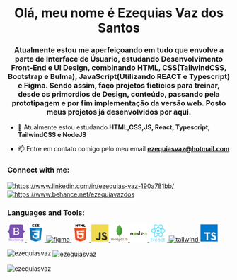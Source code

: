 <h1 align="center">Olá, meu nome é Ezequias Vaz dos Santos</h1>
<h3 align="center">Atualmente estou me aperfeiçoando em tudo que envolve a parte de Interface de Úsuario, estudando Desenvolvimento Front-End e UI Design, combinando HTML, CSS(TailwindCSS, Bootstrap e Bulma), JavaScript(Utilizando REACT e Typescript) e Figma. Sendo assim, faço projetos ficticios para treinar, desde os primordios de Design, conteúdo, passando pela prototipagem e por fim implementação da versão web. Posto meus projetos já desenvolvidos por aqui.</h3>

- 🌱 Atualmente estou estudando **HTML,CSS,JS, React, Typescript, TailwindCSS e NodeJS**

- 📫 Entre em contato comigo pelo meu email **ezequiasvaz@hotmail.com**

<h3 align="left">Connect with me:</h3>
<p align="left">
<a href="https://linkedin.com/in/https://www.linkedin.com/in/ezequias-vaz-190a781bb/" target="blank"><img align="center" src="https://raw.githubusercontent.com/rahuldkjain/github-profile-readme-generator/master/src/images/icons/Social/linked-in-alt.svg" alt="https://www.linkedin.com/in/ezequias-vaz-190a781bb/" height="30" width="40" /></a>
<a href="https://www.behance.net/https://www.behance.net/ezequiavazdos" target="blank"><img align="center" src="https://raw.githubusercontent.com/rahuldkjain/github-profile-readme-generator/master/src/images/icons/Social/behance.svg" alt="https://www.behance.net/ezequiavazdos" height="30" width="40" /></a>
</p>

<h3 align="left">Languages and Tools:</h3>
<p align="left"> <a href="https://getbootstrap.com" target="_blank" rel="noreferrer"> <img src="https://raw.githubusercontent.com/devicons/devicon/master/icons/bootstrap/bootstrap-plain-wordmark.svg" alt="bootstrap" width="40" height="40"/> </a> <a href="https://www.w3schools.com/css/" target="_blank" rel="noreferrer"> <img src="https://raw.githubusercontent.com/devicons/devicon/master/icons/css3/css3-original-wordmark.svg" alt="css3" width="40" height="40"/> </a> <a href="https://www.figma.com/" target="_blank" rel="noreferrer"> <img src="https://www.vectorlogo.zone/logos/figma/figma-icon.svg" alt="figma" width="40" height="40"/> </a> <a href="https://www.w3.org/html/" target="_blank" rel="noreferrer"> <img src="https://raw.githubusercontent.com/devicons/devicon/master/icons/html5/html5-original-wordmark.svg" alt="html5" width="40" height="40"/> </a> <a href="https://developer.mozilla.org/en-US/docs/Web/JavaScript" target="_blank" rel="noreferrer"> <img src="https://raw.githubusercontent.com/devicons/devicon/master/icons/javascript/javascript-original.svg" alt="javascript" width="40" height="40"/> </a> <a href="https://www.mongodb.com/" target="_blank" rel="noreferrer"> <img src="https://raw.githubusercontent.com/devicons/devicon/master/icons/mongodb/mongodb-original-wordmark.svg" alt="mongodb" width="40" height="40"/> </a> <a href="https://nodejs.org" target="_blank" rel="noreferrer"> <img src="https://raw.githubusercontent.com/devicons/devicon/master/icons/nodejs/nodejs-original-wordmark.svg" alt="nodejs" width="40" height="40"/> </a> <a href="https://reactjs.org/" target="_blank" rel="noreferrer"> <img src="https://raw.githubusercontent.com/devicons/devicon/master/icons/react/react-original-wordmark.svg" alt="react" width="40" height="40"/> </a> <a href="https://tailwindcss.com/" target="_blank" rel="noreferrer"> <img src="https://www.vectorlogo.zone/logos/tailwindcss/tailwindcss-icon.svg" alt="tailwind" width="40" height="40"/> </a> <a href="https://www.typescriptlang.org/" target="_blank" rel="noreferrer"> <img src="https://raw.githubusercontent.com/devicons/devicon/master/icons/typescript/typescript-original.svg" alt="typescript" width="40" height="40"/> </a> </p>

<p><img align="left" src="https://github-readme-stats.vercel.app/api/top-langs?username=ezequiasvaz&show_icons=true&locale=en&layout=compact" alt="ezequiasvaz" /></p>

<p>&nbsp;<img align="center" src="https://github-readme-stats.vercel.app/api?username=ezequiasvaz&show_icons=true&locale=en" alt="ezequiasvaz" /></p>

<p><img align="center" src="https://github-readme-streak-stats.herokuapp.com/?user=ezequiasvaz&" alt="ezequiasvaz" /></p>



